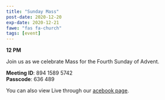 ```yaml
---
title: "Sunday Mass"
post-date: 2020-12-20
exp-date: 2020-12-21
fawe: "fas fa-church"
tags: [event]
---
```

**12 PM**

Join us as we celebrate Mass for the Fourth Sunday of Advent.

<p class="text-danger"><b>Meeting ID</b>: 894 1589 5742
<br>
<b>Passcode</b>: 636 489
</p>

You can also view Live through our <a href="https://www.facebook.com/SBAParish" target="_blank"><span class="fab fa-facebook fa-2x wow flash" data-wow-delay="5s"></span>acebook page</a>.